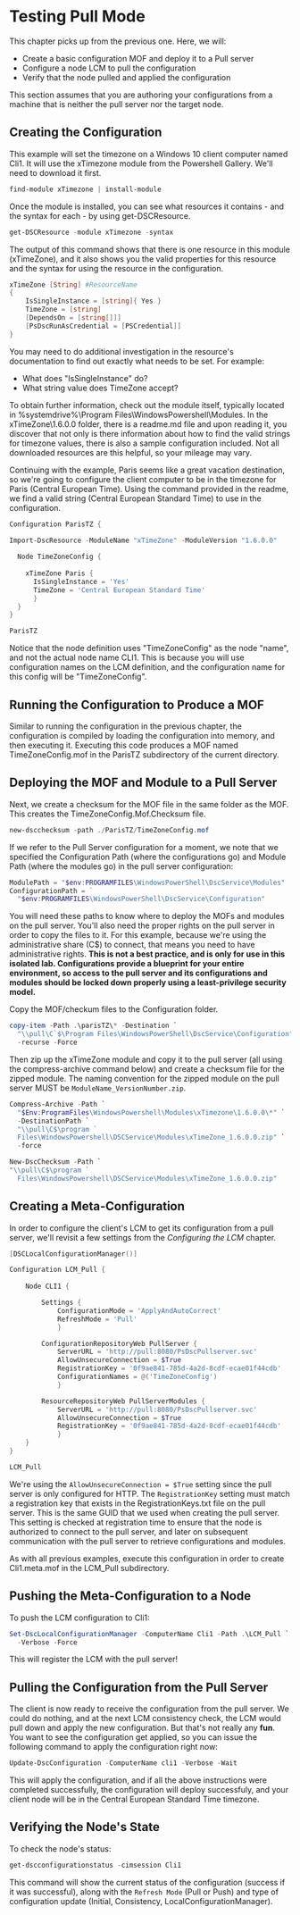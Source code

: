# Testing Pull Mode
This chapter picks up from the previous one. Here, we will:

* Create a basic configuration MOF and deploy it to a Pull server
* Configure a node LCM to pull the configuration
* Verify that the node pulled and applied the configuration

This section assumes that you are authoring your configurations from a machine that is neither the pull server nor the target node.

## Creating the Configuration
This example will set the timezone on a Windows 10 client computer named Cli1. It will use the xTimezone module from the Powershell Gallery. We'll need to download it first.

```Powershell
find-module xTimezone | install-module
```

Once the module is installed, you can see what resources it contains - and the syntax for each - by using get-DSCResource.

```Powershell
get-DSCResource -module xTimezone -syntax
```

The output of this command shows that there is one resource in this module (xTimeZone), and it also shows you the valid properties for this resource and the syntax for using the resource in the configuration.  

```PowerShell
xTimeZone [String] #ResourceName
{
    IsSingleInstance = [string]{ Yes }
    TimeZone = [string]
    [DependsOn = [string[]]]
    [PsDscRunAsCredential = [PSCredential]]
}
```

You may need to do additional investigation in the resource's documentation to find out exactly what needs to be set. For example:

* What does "IsSingleInstance" do? 
* What string value does TimeZone accept? 

To obtain further information, check out the module itself, typically located in %systemdrive%\Program Files\WindowsPowershell\Modules. In the xTimeZone\1.6.0.0 folder, there is a readme.md file and upon reading it, you discover that not only is there information about how to find the valid strings for timezone values, there is also a sample configuration included. Not all downloaded resources are this helpful, so your mileage may vary.  

Continuing with the example, Paris seems like a great vacation destination, so we're going to configure the client computer to be in the timezone for Paris (Central European Time). Using the command provided in the readme, we find a valid string (Central European Standard Time) to use in the configuration.

```Powershell
Configuration ParisTZ {

Import-DscResource -ModuleName "xTimeZone" -ModuleVersion "1.6.0.0"  
  
  Node TimeZoneConfig {
    
    xTimeZone Paris {
      IsSingleInstance = 'Yes'
      TimeZone = 'Central European Standard Time'
      }
  }
}  

ParisTZ 
```

Notice that the node definition uses "TimeZoneConfig" as the node "name", and not the actual node name CLI1. This is because you will use configuration names on the LCM definition, and the configuration name for this config will be "TimeZoneConfig".

## Running the Configuration to Produce a MOF
Similar to running the configuration in the previous chapter, the configuration is compiled by loading the configuration into memory, and then executing it. Executing this code produces a MOF named TimeZoneConfig.mof in the ParisTZ subdirectory of the current directory.

## Deploying the MOF and Module to a Pull Server
Next, we create a checksum for the MOF file in the same folder as the MOF. This creates the TimeZoneConfig.Mof.Checksum file.

```Powershell
new-dscchecksum -path ./ParisTZ/TimeZoneConfig.mof
```

If we refer to the Pull Server configuration for a moment, we note that we specified the Configuration Path (where the configurations go) and Module Path (where the modules go) in the pull server configuration:

```Powershell
ModulePath = "$env:PROGRAMFILES\WindowsPowerShell\DscService\Modules"
ConfigurationPath = ` 
  "$env:PROGRAMFILES\WindowsPowerShell\DscService\Configuration" 
```

You will need these paths to know where to deploy the MOFs and modules on the pull server. You'll also need the proper rights on the pull server in order to copy the files to it. For this example, because we're using the administrative share (C$) to connect, that means you need to have administrative rights. **This is not a best practice, and is only for use in this isolated lab. Configurations provide a blueprint for your entire environment, so access to the pull server and its configurations and modules should be locked down properly using a least-privilege security model.**

Copy the MOF/checkum files to the Configuration folder.

```PowerShell
copy-item -Path .\parisTZ\* -Destination `
  "\\pull\C`$\Program Files\WindowsPowerShell\DscService\Configuration" `
  -recurse -Force
```

Then zip up the xTimeZone module and copy it to the pull server (all using the compress-archive command below) and create a checksum file for the zipped module. The naming convention for the zipped module on the pull server MUST be `ModuleName_VersionNumber.zip`.  

```PowerShell
Compress-Archive -Path `
  "$Env:ProgramFiles\WindowsPowershell\Modules\xTimezone\1.6.0.0\*" `
  -DestinationPath `
  "\\pull\C$\program `
  Files\WindowsPowershell\DSCService\Modules\xTimeZone_1.6.0.0.zip" `
  -force

New-DscChecksum -Path `
"\\pull\C$\program `
  Files\WindowsPowershell\DSCService\Modules\xTimeZone_1.6.0.0.zip"
```

## Creating a Meta-Configuration
In order to configure the client's LCM to get its configuration from a pull server, we'll revisit a few settings from the *Configuring the LCM* chapter.

```PowerShell
[DSCLocalConfigurationManager()]

Configuration LCM_Pull {
    
    Node CLI1 {

        Settings {
            ConfigurationMode = 'ApplyAndAutoCorrect'
            RefreshMode = 'Pull'
            }

        ConfigurationRepositoryWeb PullServer {
            ServerURL = 'http://pull:8080/PsDscPullserver.svc'
            AllowUnsecureConnection = $True
            RegistrationKey = '0f9ae841-785d-4a2d-8cdf-ecae01f44cdb'
            ConfigurationNames = @('TimeZoneConfig')
            }

        ResourceRepositoryWeb PullServerModules {
            ServerURL = 'http://pull:8080/PsDscPullserver.svc'
            AllowUnsecureConnection = $True
            RegistrationKey = '0f9ae841-785d-4a2d-8cdf-ecae01f44cdb'
            }
    }
}

LCM_Pull

```

We're using the `AllowUnsecureConnection = $True` setting since the pull server is only configured for HTTP. The `RegistrationKey` setting must match a registration key that exists in the RegistrationKeys.txt file on the pull server. This is the same GUID that we used when creating the pull server.  This setting is checked at registration time to ensure that the node is authorized to connect to the pull server, and later on subsequent communication with the pull server to retrieve configurations and modules.  

As with all previous examples, execute this configuration in order to create Cli1.meta.mof in the LCM_Pull subdirectory.

## Pushing the Meta-Configuration to a Node
To push the LCM configuration to Cli1:

```Powershell
Set-DscLocalConfigurationManager -ComputerName Cli1 -Path .\LCM_Pull `
  -Verbose -Force
```

This will register the LCM with the pull server!

## Pulling the Configuration from the Pull Server
The client is now ready to receive the configuration from the pull server.  We could do nothing, and at the next LCM consistency check, the LCM would pull down and apply the new configuration.  But that's not really any **fun**.  You want to see the configuration get applied, so you can issue the following command to apply the configuration right now:

```Powershell
Update-DscConfiguration -ComputerName cli1 -Verbose -Wait
```

This will apply the configuration, and if all the above instructions were completed successfully, the configuration will deploy successfuly, and your client node will be in the Central European Standard Time timezone.

## Verifying the Node's State
To check the node's status:

```Powershell
get-dscconfigurationstatus -cimsession Cli1
```

This command will show the current status of the configuration (success if it was successful), along with the `Refresh Mode` (Pull or Push) and type of configuration update (Initial, Consistency, LocalConfigurationManager).




